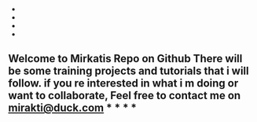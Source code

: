 *
*
*
*
Welcome to Mirkatis Repo on Github
There will be some training projects and tutorials that i will follow. if you re interested in what i m doing or want to collaborate,
Feel free to contact me on mirakti@duck.com
*
*
*
*
--------------------------------------------------------------------------------------------------------------------------------------

